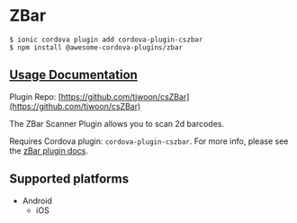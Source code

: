 # ZBar

```text
$ ionic cordova plugin add cordova-plugin-cszbar
$ npm install @awesome-cordova-plugins/zbar
```

## [Usage Documentation](https://danielsogl.gitbook.io/awesome-cordova-plugins/plugins/zbar/)

Plugin Repo: [https://github.com/tjwoon/csZBar](https://github.com/tjwoon/csZBar)

The ZBar Scanner Plugin allows you to scan 2d barcodes.

Requires Cordova plugin: `cordova-plugin-cszbar`. For more info, please see the [zBar plugin docs](https://github.com/tjwoon/csZBar).

## Supported platforms

* Android
  * iOS

